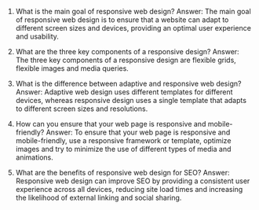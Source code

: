 

1. What is the main goal of responsive web design? 
Answer: The main goal of responsive web design is to ensure that a website can adapt to different screen sizes and devices, providing an optimal user experience and usability.

2. What are the three key components of a responsive design? 
Answer: The three key components of a responsive design are flexible grids, flexible images and media queries.

3. What is the difference between adaptive and responsive web design? 
Answer: Adaptive web design uses different templates for different devices, whereas responsive design uses a single template that adapts to different screen sizes and resolutions.

4. How can you ensure that your web page is responsive and mobile-friendly? 
Answer: To ensure that your web page is responsive and mobile-friendly, use a responsive framework or template, optimize images and try to minimize the use of different types of media and animations.

5. What are the benefits of responsive web design for SEO? 
Answer: Responsive web design can improve SEO by providing a consistent user experience across all devices, reducing site load times and increasing the likelihood of external linking and social sharing.